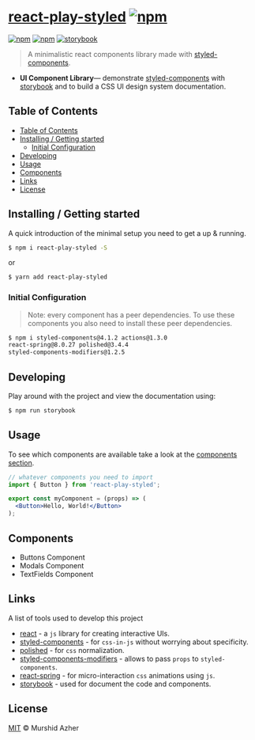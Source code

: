 # [react-play-styled](https://github.com/murshidazher/react-play-styled) [![npm](https://img.shields.io/npm/v/react-play-styled.svg?label=&color=0080FF)](https://github.com/murshidazher/react-play-styled/releases/tag/v1.0.5)

[![npm](https://img.shields.io/npm/v/react-play-styled.svg?style=flat-square)](https://www.npmjs.com/package/react-play-styled)
[![npm](https://img.shields.io/npm/dt/react-play-styled.svg?style=flat-square)](https://www.npmjs.com/package/react-play-styled)
[![storybook](https://img.shields.io/badge/docs%20with-storybook-f1618c.svg?style=flat-square)](https://github.com/murshidazher/react-play-styled)

> A minimalistic react components library made with [styled-components](https://styled-components.com).

- **UI Component Library**— demonstrate [styled-components](https://styled-components.com) with [storybook](https://storybook.js.org/) and to build a CSS UI design system documentation.

## Table of Contents
- [Table of Contents](#table-of-contents)
- [Installing / Getting started](#installing--getting-started)
  - [Initial Configuration](#initial-configuration)
- [Developing](#developing)
- [Usage](#usage)
- [Components](#components)
- [Links](#links)
- [License](#license)
  
## Installing / Getting started

A quick introduction of the minimal setup you need to get a up & running.

```sh
$ npm i react-play-styled -S
```

or

```sh
$ yarn add react-play-styled
```

### Initial Configuration

> Note: every component has a peer dependencies. To use these components you also need to install these peer dependencies.

```sh
$ npm i styled-components@4.1.2 actions@1.3.0
react-spring@8.0.27 polished@3.4.4
styled-components-modifiers@1.2.5
```

## Developing

Play around with the project and view the documentation using:

```sh
$ npm run storybook
```

## Usage

To see which components are available take a look at the [components section](#components).

```jsx
// whatever components you need to import
import { Button } from 'react-play-styled';

export const myComponent = (props) => (
  <Button>Hello, World!</Button>
);
```

## Components

* Buttons Component
* Modals Component
* TextFields Component

## Links

A list of tools used to develop this project

- [react](https://reactjs.org/) - a `js` library for creating interactive UIs.
- [styled-components](https://www.styled-components.com/) - for `css-in-js` without worrying about specificity.
- [polished](https://polished.js.org/) - for `css` normalization.
- [styled-components-modifiers](https://github.com/Decisiv/styled-components-modifiers) - allows to pass `props` to `styled-components`.
- [react-spring](https://www.react-spring.io/) - for micro-interaction `css` animations using `js`.
- [storybook](https://storybook.js.org/docs/guides/quick-start-guide/) - used for document the code and components.

## License

[MIT](https://github.com/murshidazher/react-play-styled/blob/master/LICENSE) © Murshid Azher